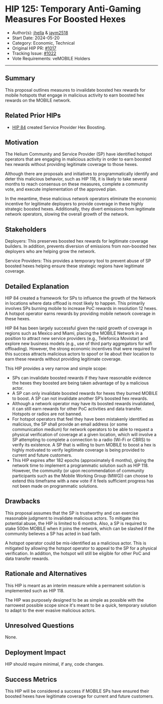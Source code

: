 # HIP 125: Temporary Anti-Gaming Measures For Boosted Hexes

- Author(s): [jhella](https://github.com/jhella) & [jaym2518](https://github.com/jaym2518)
- Start Date: 2024-05-20
- Category: Economic, Technical
- Original HIP PR: [#1017](https://github.com/helium/HIP/pull/1017)
- Tracking Issue: [#1022](https://github.com/helium/HIP/issues/1022)
- Vote Requirements: veMOBILE Holders

---

## Summary

This proposal outlines measures to invalidate boosted hex rewards for mobile hotspots that engage in malicious activity to earn boosted hex rewards on the MOBILE network.

## Related Prior HIPs

- [HIP 84](https://github.com/helium/HIP/blob/main/0084-service-provider-hex-boosting.md) created Service Provider Hex Boosting.

## Motivation

The Helium Community and Service Provider (SP) have identified hotspot operators that are engaging in malicious activity in order to earn boosted hex rewards without providing legitimate coverage to those hexes.

Although there are proposals and initiatives to programmatically identify and deter this malicious behavior, such as HIP 118, it is likely to take several months to reach consensus on these measures, complete a community vote, and execute implementation of the approved plan.

In the meantime, these malicious network operators eliminate the economic incentive for legitimate deployers to provide coverage in these highly strategic boosted hexes.  Additionally, they divert emissions from legitimate network operators, slowing the overall growth of the network.   

## Stakeholders

Deployers: This preserves boosted hex rewards for legitimate coverage builders.  In addition, prevents diversion of emissions from non-boosted hex deployers who are helping grow the network.

Service Providers: This provides a temporary tool to prevent abuse of SP boosted hexes helping ensure these strategic regions have legitimate coverage.  

## Detailed Explanation

HIP 84 created a framework for SPs to influence the growth of the Network in locations where data offload is most likely to happen.  This primarily involves SPs burning mobile to increase PoC rewards in resolution 12 hexes.  A hotspot operator earns rewards by providing mobile network coverage in these hexes.

HIP 84 has been largely successful given the rapid growth of coverage in regions such as Mexico and Miami, placing the MOBILE Network in a position to attract new service providers (e.g., Telefonica Movistar) and explore new business models (e.g., use of third party aggregators for wifi offloading).  However, the strong economic incentives that were required for this success attracts malicious actors to spoof or lie about their location to earn these rewards without providing legitimate coverage. 

This HIP provides a very narrow and simple scope:
- SPs can invalidate boosted rewards if they have reasonable evidence the hexes they boosted are being taken advantage of by a malicious actor.
- A SP can only invalidate boosted rewards for hexes they burned MOBILE to boost.  A SP can not invalidate another SP’s boosted hex rewards.
- Although a network operator may have its boosted rewards invalidated, it can still earn rewards for other PoC activities and data transfer.  Hotspots or radios are not banned.
- For hotspot operators that feel they have been mistakenly identified as malicious, the SP shall provide an email address (or some communication medium) for network operators to be able to request a physical verification of coverage at a given location, which will involve a SP attempting to complete a connection to a radio (Wi-Fi or CBRS) to verify its existence.  A SP that is willing to burn MOBILE to boost a hex is highly motivated to verify legitimate coverage is being provided to current and future customers.
- This HIP expires after 182 epochs (approximately 6 months), giving the network time to implement a programmatic solution such as HIP 118.  However, the community (or upon recommendation of community participants such as the Mobile Working Group (MWG)) can choose to extend this timeframe with a new vote if it feels sufficient progress has not been made on programmatic solutions. 

## Drawbacks

This proposal assumes that the SP is trustworthy and can exercise reasonable judgment to invalidate malicious actors. To mitigate this potential abuse, the HIP is limited to 6 months.  Also, a SP is required to stake 500m MOBILE when it joins the network, which can be slashed if the community believes a SP has acted in bad faith.

A hotspot operator could be mis-identified as a malicious actor.  This is mitigated by allowing the hotspot operator to appeal to the SP for a physical verification.  In addition, the hotspot will still be eligible for other PoC and data transfer rewards.

## Rationale and Alternatives

This HIP is meant as an interim measure while a permanent solution is implemented such as HIP 118.

The HIP was purposely designed to be as simple as possible with the narrowest possible scope since it's meant to be a quick, temporary solution to adapt to the ever evasive malicious actors.

## Unresolved Questions

None.

## Deployment Impact

HIP should require minimal, if any, code changes. 

## Success Metrics

This HIP will be considered a success if MOBILE SPs have ensured their boosted hexes have legitimate coverage for current and future customers.
